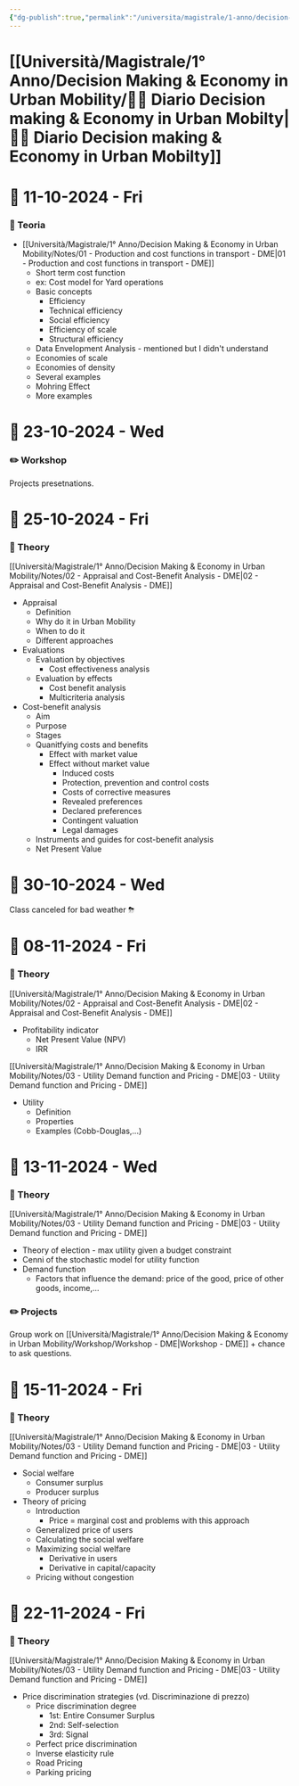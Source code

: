 ```yaml
---
{"dg-publish":true,"permalink":"/universita/magistrale/1-anno/decision-making-and-economy-in-urban-mobility/diario-decision-making-and-economy-in-urban-mobilty/","tags":["UNI"]}
---
```


# [[Università/Magistrale/1° Anno/Decision Making & Economy in Urban Mobility/💼📔 Diario Decision making & Economy in Urban Mobilty\|💼📔 Diario Decision making & Economy in Urban Mobilty]]


# 📆  11-10-2024 - Fri

### 📝 Teoria

- [[Università/Magistrale/1° Anno/Decision Making & Economy in Urban Mobility/Notes/01 - Production and cost functions in transport - DME\|01 - Production and cost functions in transport - DME]]
	- Short term cost function
	- ex: Cost model for Yard operations
	- Basic concepts
		- Efficiency
		- Technical efficiency
		- Social efficiency
		- Efficiency of scale
		- Structural efficiency
	- Data Envelopment Analysis - mentioned but I didn't understand
	- Economies of scale
	- Economies of density
	- Several examples
	- Mohring Effect
	- More examples





# 📆  23-10-2024 - Wed


### ✏️ Workshop

Projects presetnations.



# 📆  25-10-2024 - Fri

### 📝 Theory

[[Università/Magistrale/1° Anno/Decision Making & Economy in Urban Mobility/Notes/02 - Appraisal and Cost-Benefit Analysis - DME\|02 - Appraisal and Cost-Benefit Analysis - DME]]
- Appraisal
	- Definition
	- Why do it in Urban Mobility
	- When to do it
	- Different approaches
- Evaluations
	- Evaluation by objectives
		- Cost effectiveness analysis
	- Evaluation by effects
		- Cost benefit analysis
		- Multicriteria analysis
- Cost-benefit analysis
	- Aim
	- Purpose
	- Stages
	- Quanitfying costs and benefits
		- Effect with market value
		- Effect without market value
			- Induced costs
			- Protection, prevention and control costs
			- Costs of corrective measures
			- Revealed preferences
			- Declared preferences
			- Contingent valuation
			- Legal damages
	- Instruments and guides for cost-benefit analysis
	- Net Present Value

# 📆  30-10-2024 - Wed

Class canceled for bad weather ⛈


# 📆  08-11-2024 - Fri

### 📝 Theory

[[Università/Magistrale/1° Anno/Decision Making & Economy in Urban Mobility/Notes/02 - Appraisal and Cost-Benefit Analysis - DME\|02 - Appraisal and Cost-Benefit Analysis - DME]]
- Profitability indicator
	- Net Present Value (NPV)
	- IRR

[[Università/Magistrale/1° Anno/Decision Making & Economy in Urban Mobility/Notes/03 - Utility Demand function and Pricing - DME\|03 - Utility Demand function and Pricing - DME]]
- Utility
	- Definition
	- Properties
	- Examples (Cobb-Douglas,...)


# 📆  13-11-2024 - Wed

### 📝 Theory

[[Università/Magistrale/1° Anno/Decision Making & Economy in Urban Mobility/Notes/03 - Utility Demand function and Pricing - DME\|03 - Utility Demand function and Pricing - DME]]
- Theory of election - max utility given a budget constraint
- Cenni of the stochastic model for utility function
- Demand function
	- Factors that influence the demand: price of the good, price of other goods, income,...

### ✏️ Projects

Group work on [[Università/Magistrale/1° Anno/Decision Making & Economy in Urban Mobility/Workshop/Workshop - DME\|Workshop - DME]] + chance to ask questions.

# 📆  15-11-2024 - Fri

### 📝 Theory

[[Università/Magistrale/1° Anno/Decision Making & Economy in Urban Mobility/Notes/03 - Utility Demand function and Pricing - DME\|03 - Utility Demand function and Pricing - DME]]
- Social welfare
	- Consumer surplus
	- Producer surplus
- Theory of pricing
	- Introduction
		- Price = marginal cost and problems with this approach
	- Generalized price of users
	- Calculating the social welfare
	- Maximizing social welfare
		- Derivative in users
		- Derivative in capital/capacity
	- Pricing without congestion






# 📆  22-11-2024 - Fri

### 📝 Theory

[[Università/Magistrale/1° Anno/Decision Making & Economy in Urban Mobility/Notes/03 - Utility Demand function and Pricing - DME\|03 - Utility Demand function and Pricing - DME]]
- Price discrimination strategies (vd. Discriminazione di prezzo)
	- Price discrimination degree
		- 1st: Entire Consumer Surplus
		- 2nd: Self-selection
		- 3rd: Signal
	- Perfect price discrimination
	- Inverse elasticity rule
	- Road Pricing
	- Parking pricing

